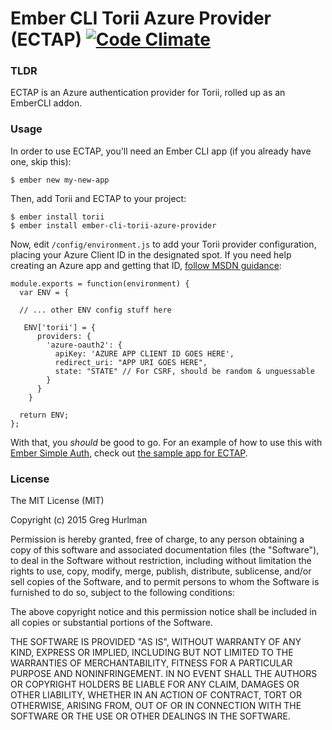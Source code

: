# Ember CLI Torii Azure Provider (ECTAP) [![Code Climate](https://codeclimate.com/github/ghurlman/torii-azure-provider/badges/gpa.svg)](https://codeclimate.com/github/ghurlman/torii-azure-provider)

### TLDR

ECTAP is an Azure authentication provider for Torii, rolled up as an EmberCLI addon.

### Usage

In order to use ECTAP, you'll need an Ember CLI app (if you already have one, skip this):

```
$ ember new my-new-app
```

Then, add Torii and ECTAP to your project:

```
$ ember install torii
$ ember install ember-cli-torii-azure-provider
```

Now, edit `/config/environment.js` to add your Torii provider configuration, placing your Azure Client ID in the designated spot. If you need help creating an Azure app and getting that ID, [follow MSDN guidance](https://msdn.microsoft.com/library/azure/dn132599.aspx#BKMK_Adding):

```
module.exports = function(environment) {
  var ENV = {

  // ... other ENV config stuff here

   ENV['torii'] = {
      providers: {
        'azure-oauth2': {
          apiKey: 'AZURE APP CLIENT ID GOES HERE',
          redirect_uri: "APP URI GOES HERE",
          state: "STATE" // For CSRF, should be random & unguessable
        }
      }
    }

  return ENV;
};
```

With that, you *should* be good to go. For an example of how to use this with [Ember Simple Auth](http://ember-simple-auth.com/), check out [the sample app for ECTAP](https://github.com/ghurlman/torii-azure-auth-sample).

### License

The MIT License (MIT)

Copyright (c) 2015 Greg Hurlman

Permission is hereby granted, free of charge, to any person obtaining a copy of this software and associated documentation files (the "Software"), to deal in the Software without restriction, including without limitation the rights to use, copy, modify, merge, publish, distribute, sublicense, and/or sell copies of the Software, and to permit persons to whom the Software is furnished to do so, subject to the following conditions:

The above copyright notice and this permission notice shall be included in all copies or substantial portions of the Software.

THE SOFTWARE IS PROVIDED "AS IS", WITHOUT WARRANTY OF ANY KIND, EXPRESS OR IMPLIED, INCLUDING BUT NOT LIMITED TO THE WARRANTIES OF MERCHANTABILITY, FITNESS FOR A PARTICULAR PURPOSE AND NONINFRINGEMENT. IN NO EVENT SHALL THE AUTHORS OR COPYRIGHT HOLDERS BE LIABLE FOR ANY CLAIM, DAMAGES OR OTHER LIABILITY, WHETHER IN AN ACTION OF CONTRACT, TORT OR OTHERWISE, ARISING FROM, OUT OF OR IN CONNECTION WITH THE SOFTWARE OR THE USE OR OTHER DEALINGS IN THE SOFTWARE.
